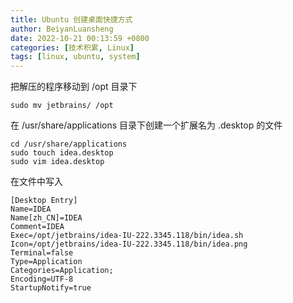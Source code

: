 ```yaml
---
title: Ubuntu 创建桌面快捷方式
author: BeiyanLuansheng
date: 2022-10-21 00:13:59 +0800
categories: [技术积累, Linux]
tags: [linux, ubuntu, system]
---
```



把解压的程序移动到 /opt 目录下
```
sudo mv jetbrains/ /opt
```

在 /usr/share/applications 目录下创建一个扩展名为 .desktop 的文件
```
cd /usr/share/applications
sudo touch idea.desktop
sudo vim idea.desktop
```

在文件中写入

```
[Desktop Entry]
Name=IDEA
Name[zh_CN]=IDEA
Comment=IDEA
Exec=/opt/jetbrains/idea-IU-222.3345.118/bin/idea.sh
Icon=/opt/jetbrains/idea-IU-222.3345.118/bin/idea.png
Terminal=false
Type=Application
Categories=Application;
Encoding=UTF-8
StartupNotify=true
```
